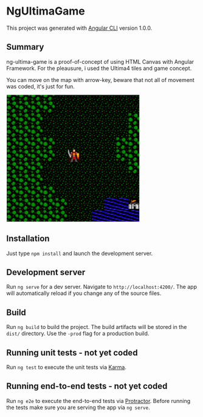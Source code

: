 # NgUltimaGame

This project was generated with [Angular CLI](https://github.com/angular/angular-cli) version 1.0.0.

## Summary
ng-ultima-game is a proof-of-concept of using HTML Canvas with Angular Framework.
For the pleausure, i used the Ultima4 tiles and game concept.

You can move on the map with arrow-key, beware that not all of movement was coded, it's just for fun.

![logo](https://github.com/cyberbobjr/ng-ultima-game/blob/master/docs/ng-ultima-poc.gif "screenshot")

## Installation
Just type ```npm install``` and launch the development server.

## Development server

Run `ng serve` for a dev server. Navigate to `http://localhost:4200/`. The app will automatically reload if you change any of the source files.

## Build

Run `ng build` to build the project. The build artifacts will be stored in the `dist/` directory. Use the `-prod` flag for a production build.

## Running unit tests - not yet coded

Run `ng test` to execute the unit tests via [Karma](https://karma-runner.github.io).

## Running end-to-end tests - not yet coded

Run `ng e2e` to execute the end-to-end tests via [Protractor](http://www.protractortest.org/).
Before running the tests make sure you are serving the app via `ng serve`.

